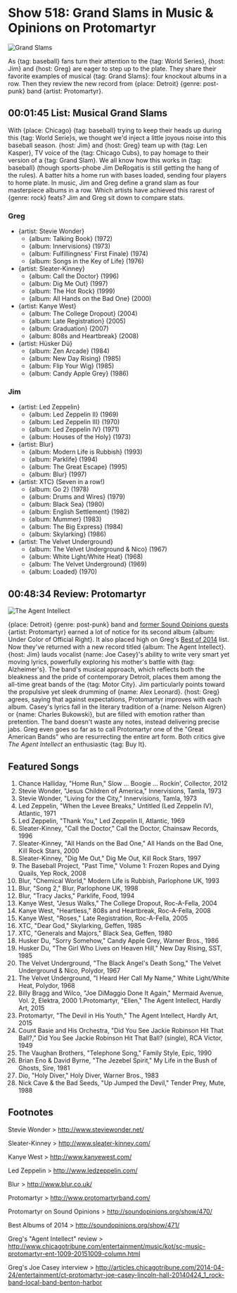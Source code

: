 

# Show 518: Grand Slams in Music & Opinions on Protomartyr

![Grand Slams](http://sound-images.s3.amazonaws.com/images/2015/grandslam_web.jpg)

As {tag: baseball} fans turn their attention to the {tag: World Series}, {host: Jim} and {host: Greg} are eager to step up to the plate. They share their favorite examples of musical {tag: Grand Slams}: four knockout albums in a row. Then they review the new record from {place: Detroit} {genre: post-punk} band {artist: Protomartyr}.


## 00:01:45 List: Musical Grand Slams

With {place: Chicago} {tag: baseball} trying to keep their heads up during this {tag: World Serie}s, we thought we'd inject a little joyous noise into this baseball season. {host: Jim} and {host: Greg} team up with {tag: Len Kasper}, TV voice of the {tag: Chicago Cubs}, to pay homage to their version of a {tag: Grand Slam}. We all know how this works in {tag: baseball} (though sports-phobe Jim DeRogatis is still getting the hang of the rules). A batter hits a home run with bases loaded, sending four players to home plate. In music, Jim and Greg define a grand slam as four masterpiece albums in a row. Which artists have achieved this rarest of {genre: rock} feats? Jim and Greg sit down to compare stats.

### Greg
* {artist: Stevie Wonder}
  * {album: Talking Book} (1972) 
  * {album: Innervisions} (1973) 
  * {album: Fulfillingness' First Finale} (1974) 
  * {album: Songs in the Key of Life} (1976)
* {artist: Sleater-Kinney}
  * {album: Call the Doctor} (1996)
  * {album: Dig Me Out} (1997)
  * {album: The Hot Rock} (1999)
  * {album: All Hands on the Bad One} (2000)
* {artist: Kanye West}
  * {album: The College Dropout} (2004)
  * {album: Late Registration} (2005)
  * {album: Graduation} (2007)
  * {album: 808s and Heartbreak} (2008)
* {artist: Hüsker Dü}
  * {album: Zen Arcade} (1984)
  * {album: New Day Rising} (1985) 
  * {album: Flip Your Wig} (1985)
  * {album: Candy Apple Grey} (1986) 

### Jim
* {artist: Led Zeppelin}
  * {album: Led Zeppelin II} (1969)
  * {album: Led Zeppelin III} (1970)
  * {album: Led Zeppelin IV} (1971)
  * {album: Houses of the Holy} (1973)
* {artist: Blur}
  * {album: Modern Life is Rubbish} (1993)
  * {album: Parklife} (1994)
  * {album: The Great Escape} (1995)
  * {album: Blur} (1997)
* {artist: XTC} (Seven in a row!)
  * {album: Go 2} (1978) 
  * {album: Drums and Wires} (1979)
  * {album: Black Sea} (1980)
  * {album: English Settlement} (1982)
  * {album: Mummer} (1983) 
  * {album: The Big Express} (1984) 
  * {album: Skylarking} (1986)
* {artist: The Velvet Underground}
  * {album: The Velvet Underground & Nico} (1967) 
  * {album: White Light/White Heat} (1968) 
  * {album: The Velvet Underground} (1969)
  * {album: Loaded} (1970)


## 00:48:34 Review: Protomartyr
![The Agent Intellect](http://is2.mzstatic.com/image/thumb/Music7/v4/99/b8/06/99b80634-fe73-609a-de1b-e4becd42b756/source/600x600bb.jpg "608692872/1012127888")

{place: Detroit} {genre: post-punk} band and [former Sound Opinions guests](http://soundopinions.org/show/470) {artist: Protomartyr} earned a lot of notice for its second album {album: Under Color of Official Right}. It also placed high on Greg's [Best of 2014](http://soundopinions.org/show/471/) list. Now they've returned with a new record titled {album: The Agent Intellect}. {host: Jim} lauds vocalist {name: Joe Casey}'s ability to write very smart yet moving lyrics, powerfully exploring his mother's battle with {tag: Alzheimer's}. The band's musical approach, which reflects both the bleakness and the pride of contemporary Detroit, places them among the all-time great bands of the {tag: Motor City}. Jim particularly points toward the propulsive yet sleek drumming of {name: Alex Leonard}. {host: Greg} agrees, saying that against expectations, Protomartyr improves with each album. Casey's lyrics fall in the literary tradition of a {name: Nelson Algren} or {name: Charles Bukowski}, but are filled with emotion rather than pretention. The band doesn't waste any notes, instead delivering precise jabs. Greg even goes so far as to call Protomartyr one of the "Great American Bands" who are resurrecting the entire art form. Both critics give *The Agent Intellect* an enthusiastic {tag: Buy It}.


## Featured Songs

1. Chance Halliday, "Home Run," Slow ... Boogie ... Rockin', Collector, 2012 
1. Stevie Wonder, "Jesus Children of America," Innervisions, Tamla, 1973 
1. Stevie Wonder, "Living for the City," Innervisions, Tamla, 1973 
1. Led Zeppelin, "When the Levee Breaks," Untitled (Led Zeppelin IV), Atlantic, 1971 
1. Led Zeppelin, "Thank You," Led Zeppelin II, Atlantic, 1969 
1. Sleater-Kinney, "Call the Doctor," Call the Doctor, Chainsaw Records, 1996 
1. Sleater-Kinney, "All Hands on the Bad One," All Hands on the Bad One, Kill Rock Stars, 2000 
1. Sleater-Kinney, "Dig Me Out," Dig Me Out, Kill Rock Stars, 1997 
1. The Baseball Project, "Past Time," Volume 1: Frozen Ropes and Dying Quails, Yep Rock, 2008 
1. Blur, "Chemical World," Modern Life is Rubbish, Parlophone UK, 1993 
1. Blur, "Song 2," Blur, Parlophone UK, 1998
1. Blur, "Tracy Jacks," Parklife, Food, 1994
1. Kanye West, "Jesus Walks," The College Dropout, Roc-A-Fella, 2004 
1. Kanye West, "Heartless," 808s and Heartbreak, Roc-A-Fella, 2008 
1. Kanye West, "Roses," Late Registration, Roc-A-Fella, 2005 
1. XTC, "Dear God," Skylarking, Geffen, 1985 
1. XTC, "Generals and Majors," Black Sea, Geffen, 1980 
1. Husker Du, "Sorry Somehow," Candy Apple Grey, Warner Bros., 1986 
1. Husker Du, "The Girl Who Lives on Heaven Hill," New Day Rising, SST, 1985 
1. The Velvet Underground, "The Black Angel's Death Song," The Velvet Underground & Nico, Polydor, 1967 
1. The Velvet Underground, "I Heard Her Call My Name," White Light/White Heat, Polydor, 1968 
1. Billy Bragg and Wilco, "Joe DiMaggio Done It Again," Mermaid Avenue, Vol. 2, Elektra, 2000 
1.Protomartyr, "Ellen," The Agent Intellect, Hardly Art, 2015  
1. Protomartyr, "The Devil in His Youth," The Agent Intellect, Hardly Art, 2015 
1. Count Basie and His Orchestra, "Did You See Jackie Robinson Hit That Ball?," Did You See Jackie Robinson Hit That Ball? (single), RCA Victor, 1949 
1. The Vaughan Brothers, "Telephone Song," Family Style, Epic, 1990 
1. Brian Eno & David Byrne, "The Jezebel Spirit," My Life in the Bush of Ghosts, Sire, 1981 
1. Dio, "Holy Diver," Holy Diver, Warner Bros., 1983 
1. Nick Cave & the Bad Seeds, "Up Jumped the Devil," Tender Prey, Mute, 1988 

## Footnotes

Stevie Wonder > http://www.steviewonder.net/

Sleater-Kinney > http://www.sleater-kinney.com/

Kanye West > http://www.kanyewest.com/

Led Zeppelin > http://www.ledzeppelin.com/

Blur > http://www.blur.co.uk/

Protomartyr > http://www.protomartyrband.com/

Protomartyr on Sound Opinions > http://soundopinions.org/show/470/

Best Albums of 2014 > http://soundopinions.org/show/471/

Greg's "Agent Intellect" review > http://www.chicagotribune.com/entertainment/music/kot/sc-music-protomartyr-ent-1009-20151009-column.html

Greg's Joe Casey interview > http://articles.chicagotribune.com/2014-04-24/entertainment/ct-protomartyr-joe-casey-lincoln-hall-20140424_1_rock-band-local-band-benton-harbor